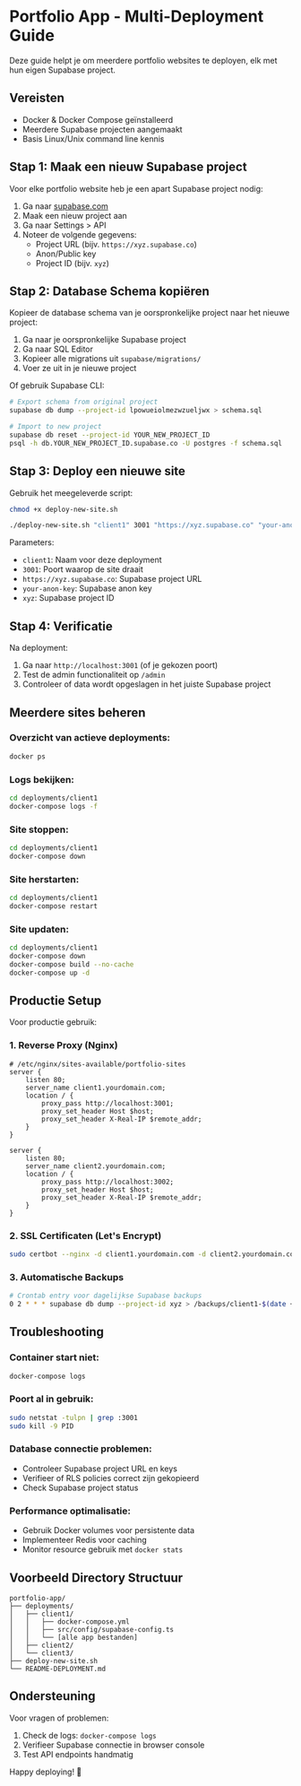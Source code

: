 # Portfolio App - Multi-Deployment Guide

Deze guide helpt je om meerdere portfolio websites te deployen, elk met hun eigen Supabase project.

## Vereisten

- Docker & Docker Compose geïnstalleerd
- Meerdere Supabase projecten aangemaakt
- Basis Linux/Unix command line kennis

## Stap 1: Maak een nieuw Supabase project

Voor elke portfolio website heb je een apart Supabase project nodig:

1. Ga naar [supabase.com](https://supabase.com)
2. Maak een nieuw project aan
3. Ga naar Settings > API
4. Noteer de volgende gegevens:
   - Project URL (bijv. `https://xyz.supabase.co`)
   - Anon/Public key
   - Project ID (bijv. `xyz`)

## Stap 2: Database Schema kopiëren

Kopieer de database schema van je oorspronkelijke project naar het nieuwe project:

1. Ga naar je oorspronkelijke Supabase project
2. Ga naar SQL Editor
3. Kopieer alle migrations uit `supabase/migrations/`
4. Voer ze uit in je nieuwe project

Of gebruik Supabase CLI:
```bash
# Export schema from original project
supabase db dump --project-id lpowueiolmezwzueljwx > schema.sql

# Import to new project
supabase db reset --project-id YOUR_NEW_PROJECT_ID
psql -h db.YOUR_NEW_PROJECT_ID.supabase.co -U postgres -f schema.sql
```

## Stap 3: Deploy een nieuwe site

Gebruik het meegeleverde script:

```bash
chmod +x deploy-new-site.sh

./deploy-new-site.sh "client1" 3001 "https://xyz.supabase.co" "your-anon-key" "xyz"
```

Parameters:
- `client1`: Naam voor deze deployment
- `3001`: Poort waarop de site draait
- `https://xyz.supabase.co`: Supabase project URL
- `your-anon-key`: Supabase anon key
- `xyz`: Supabase project ID

## Stap 4: Verificatie

Na deployment:
1. Ga naar `http://localhost:3001` (of je gekozen poort)
2. Test de admin functionaliteit op `/admin`
3. Controleer of data wordt opgeslagen in het juiste Supabase project

## Meerdere sites beheren

### Overzicht van actieve deployments:
```bash
docker ps
```

### Logs bekijken:
```bash
cd deployments/client1
docker-compose logs -f
```

### Site stoppen:
```bash
cd deployments/client1
docker-compose down
```

### Site herstarten:
```bash
cd deployments/client1
docker-compose restart
```

### Site updaten:
```bash
cd deployments/client1
docker-compose down
docker-compose build --no-cache
docker-compose up -d
```

## Productie Setup

Voor productie gebruik:

### 1. Reverse Proxy (Nginx)
```nginx
# /etc/nginx/sites-available/portfolio-sites
server {
    listen 80;
    server_name client1.yourdomain.com;
    location / {
        proxy_pass http://localhost:3001;
        proxy_set_header Host $host;
        proxy_set_header X-Real-IP $remote_addr;
    }
}

server {
    listen 80;
    server_name client2.yourdomain.com;
    location / {
        proxy_pass http://localhost:3002;
        proxy_set_header Host $host;
        proxy_set_header X-Real-IP $remote_addr;
    }
}
```

### 2. SSL Certificaten (Let's Encrypt)
```bash
sudo certbot --nginx -d client1.yourdomain.com -d client2.yourdomain.com
```

### 3. Automatische Backups
```bash
# Crontab entry voor dagelijkse Supabase backups
0 2 * * * supabase db dump --project-id xyz > /backups/client1-$(date +\%Y\%m\%d).sql
```

## Troubleshooting

### Container start niet:
```bash
docker-compose logs
```

### Poort al in gebruik:
```bash
sudo netstat -tulpn | grep :3001
sudo kill -9 PID
```

### Database connectie problemen:
- Controleer Supabase project URL en keys
- Verifieer of RLS policies correct zijn gekopieerd
- Check Supabase project status

### Performance optimalisatie:
- Gebruik Docker volumes voor persistente data
- Implementeer Redis voor caching
- Monitor resource gebruik met `docker stats`

## Voorbeeld Directory Structuur

```
portfolio-app/
├── deployments/
│   ├── client1/
│   │   ├── docker-compose.yml
│   │   ├── src/config/supabase-config.ts
│   │   └── [alle app bestanden]
│   ├── client2/
│   └── client3/
├── deploy-new-site.sh
└── README-DEPLOYMENT.md
```

## Ondersteuning

Voor vragen of problemen:
1. Check de logs: `docker-compose logs`
2. Verifieer Supabase connectie in browser console
3. Test API endpoints handmatig

Happy deploying! 🚀